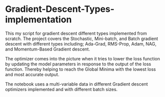 # Gradient-Descent-Types-implementation
This my script for gradient descent different types implemented from scratch. The project covers the Stochastic, Mini-batch, and Batch gradient descent with different types including; Ada-Grad, RMS-Prop, Adam, NAG, and Momentum-Based Gradient descent.

The optimizer comes into the picture when it tries to lower the loss function by updating the model parameters in response to the output of the loss function. Thereby helping to reach the Global Minima with the lowest loss and most accurate output.

The notebook uses a multi-variable data in different Gradient descent optimizers implemented and with different batch sizes.
